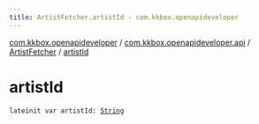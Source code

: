 ```yaml
---
title: ArtistFetcher.artistId - com.kkbox.openapideveloper
---
```


[com.kkbox.openapideveloper](../../index.html) / [com.kkbox.openapideveloper.api](../index.html) / [ArtistFetcher](index.html) / [artistId](.)

# artistId

`lateinit var artistId: `[`String`](https://kotlinlang.org/api/latest/jvm/stdlib/kotlin/-string/index.html)